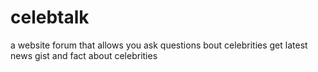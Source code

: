 # celebtalk
a website forum that allows you ask questions bout celebrities get latest news gist and fact about celebrities 
